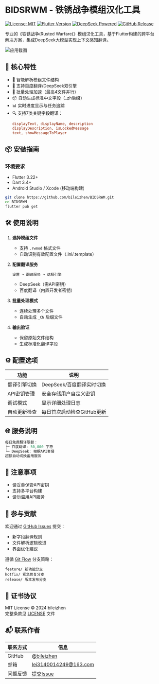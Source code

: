 # BIDSRWM - 铁锈战争模组汉化工具

[![License: MIT](https://img.shields.io/badge/License-MIT-yellow.svg)](https://opensource.org/licenses/MIT)
[![Flutter Version](https://img.shields.io/badge/Flutter-3.22-blue)](https://flutter.dev)
[![DeepSeek Powered](https://img.shields.io/badge/Powered%20By-DeepSeek-2B7FFF)](https://deepseek.com)
[![GitHub Release](https://img.shields.io/github/v/release/bileizhen/BIDSRWM)](https://github.com/bileizhen/BIDSRWM/releases)

专业的《铁锈战争(Rusted Warfare)》模组汉化工具，基于Flutter构建的跨平台解决方案，集成DeepSeek大模型实现上下文感知翻译。

![应用截图](assets/screenshot.png) <!-- 需要添加实际截图 -->

## 🚀 核心特性

- 🧩 智能解析模组文件结构
- 🔄 支持百度翻译/DeepSeek双引擎
- 🚤 批量处理加速（最高4文件并行）
- 📦 自动生成标准中文字段（_zh后缀）
- 📊 实时进度显示与任务追踪
- 🔍 支持7类关键字段翻译：
  ```ini
  displayText, displayName, description
  displayDescription, isLockedMessage
  text, showMessageToPlayer
  ```

## 📦 安装指南

### 环境要求
- Flutter 3.22+
- Dart 3.4+
- Android Studio / Xcode (移动端构建)
```bash
git clone https://github.com/bileizhen/BIDSRWM.git
cd BIDSRWM
flutter pub get
```
## 🛠️ 使用说明

1. **选择模组文件**
   - 支持 `.rwmod` 格式文件
   - 自动识别有效配置文件（.ini/.template）

2. **配置翻译服务**
   ```text
   设置 → 翻译服务 → 选择引擎
   ```
   - DeepSeek（需API密钥）
   - 百度翻译（内置开发者密钥）

3. **批量处理模式**
   - 连续处理多个文件
   - 自动生成 `_CN` 后缀文件

4. **输出验证**
   - 保留原始文件结构
   - 生成标准化翻译字段

## ⚙️ 配置选项

| 功能                | 说明                          |
|---------------------|-----------------------------|
| 翻译引擎切换        | DeepSeek/百度翻译实时切换       |
| API密钥管理         | 安全存储用户自定义密钥          |
| 调试模式            | 显示详细处理日志                |
| 自动更新检查        | 每日首次启动检查GitHub更新       |

## 🌐 服务说明
```dart
每日免费翻译限额：
├─ 百度翻译: 50,000 字符
└─ DeepSeek: 根据API套餐
超额自动切换备用服务
```

## 📝 注意事项
- 请妥善保管API密钥
- 支持多平台构建
- 请勿滥用API服务


## 🤝 参与贡献

欢迎通过 [GitHub Issues](https://github.com/bileizhen/BIDSRWM/issues) 提交：  
- 新字段翻译规则  
- 文件解析逻辑改进  
- 界面优化建议  

遵循 [Git Flow](https://nvie.com/posts/a-successful-git-branching-model/) 分支策略：  
```
feature/ 新功能分支
hotfix/ 紧急修复分支
release/ 版本发布分支
```

## 📄 证书协议
MIT License © 2024 bileizhen  
完整条款见 [LICENSE](LICENSE) 文件

## 📬 联系作者

| 联系方式         | 信息                         |
|------------------|-----------------------------|
| GitHub           | [@bileizhen](https://github.com/bileizhen) |
| 邮箱             | lei3140014249@163.com        |
| 问题反馈         | [提交Issue](https://github.com/bileizhen/BIDSRWM/issues) |
